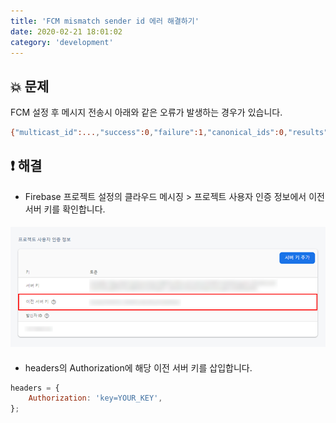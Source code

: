 ```yaml
---
title: 'FCM mismatch sender id 에러 해결하기'
date: 2020-02-21 18:01:02
category: 'development'
---
```


## 💥 문제

FCM 설정 후 메시지 전송시 아래와 같은 오류가 발생하는 경우가 있습니다.

```bash
{"multicast_id":...,"success":0,"failure":1,"canonical_ids":0,"results":[{"error":"MismatchSenderId"}]}
```

## ❗️ 해결

-   Firebase 프로젝트 설정의 클라우드 메시징 > 프로젝트 사용자 인증 정보에서 이전 서버 키를 확인합니다.

####

![](./images/firebase.png)

####

-   headers의 Authorization에 해당 이전 서버 키를 삽입합니다.

```javascript
headers = {
    Authorization: 'key=YOUR_KEY',
};
```
